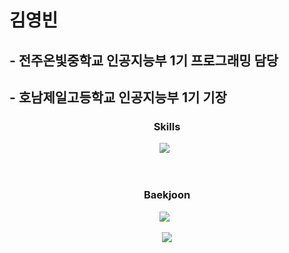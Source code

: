 # 김영빈
## - 전주온빛중학교 인공지능부 1기 프로그래밍 담당  
## - 호남제일고등학교 인공지능부 1기 기장

<!--
**Nekonic/Nekonic** is a ✨ _special_ ✨ repository because its `README.md` (this file) appears on your GitHub profile.

Here are some ideas to get you started:

- 🔭 I’m currently working on ...
- 🌱 I’m currently learning ...
- 👯 I’m looking to collaborate on ...
- 🤔 I’m looking for help with ...
- 💬 Ask me about ...
- 📫 How to reach me: ...
- 😄 Pronouns: ...
- ⚡ Fun fact: ...
-->
  
<h3 align = "center"<b>Skills</b></h3>
<p align = "center">
    <img src = "https://img.shields.io/badge/C++-00599C?style=flat-square&logo=c%2B%2B&logoColor=white"/> &nbsp
</p>
<br>
<h3 align = "center"<b>Baekjoon</b></h3>
<p align = "center">
    <img src = "http://mazassumnida.wtf/api/generate_badge?boj=funiculi_funicula"/> &nbsp
</p>
<p align = "center">
  <img src = "https://github-readme-stats.vercel.app/api/top-langs/?username=Nekonic&hide=scss,html,ruby&layout=compact&theme=github_dark"/>
</p>
